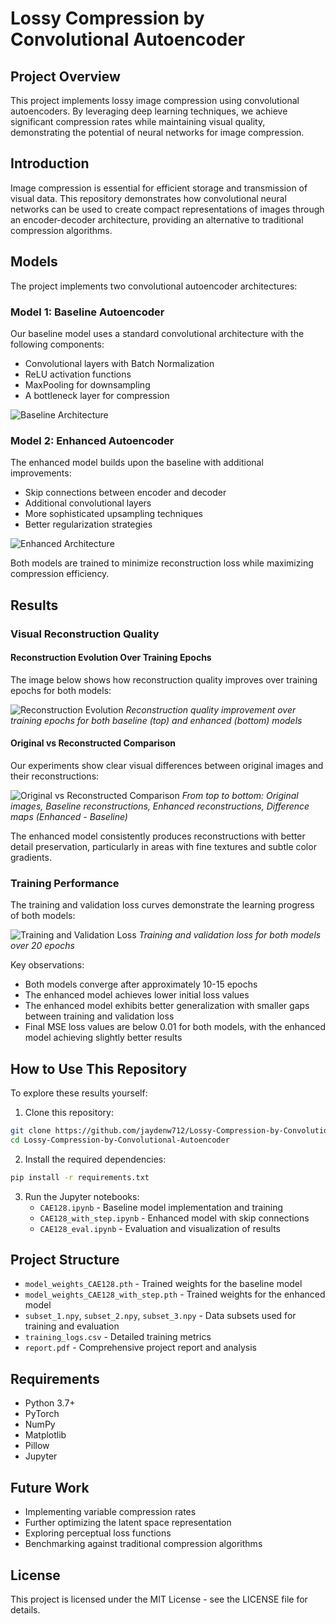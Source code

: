 # Lossy Compression by Convolutional Autoencoder

## Project Overview

This project implements lossy image compression using convolutional autoencoders. By leveraging deep learning techniques, we achieve significant compression rates while maintaining visual quality, demonstrating the potential of neural networks for image compression.

## Introduction

Image compression is essential for efficient storage and transmission of visual data. This repository demonstrates how convolutional neural networks can be used to create compact representations of images through an encoder-decoder architecture, providing an alternative to traditional compression algorithms.

## Models

The project implements two convolutional autoencoder architectures:

### Model 1: Baseline Autoencoder

Our baseline model uses a standard convolutional architecture with the following components:

- Convolutional layers with Batch Normalization
- ReLU activation functions
- MaxPooling for downsampling
- A bottleneck layer for compression

![Baseline Architecture](model1.jpg)

### Model 2: Enhanced Autoencoder

The enhanced model builds upon the baseline with additional improvements:

- Skip connections between encoder and decoder
- Additional convolutional layers
- More sophisticated upsampling techniques
- Better regularization strategies

![Enhanced Architecture](model2.jpg)

Both models are trained to minimize reconstruction loss while maximizing compression efficiency.

## Results

### Visual Reconstruction Quality

#### Reconstruction Evolution Over Training Epochs

The image below shows how reconstruction quality improves over training epochs for both models:

![Reconstruction Evolution](recon_over_epochs.png)
_Reconstruction quality improvement over training epochs for both baseline (top) and enhanced (bottom) models_

#### Original vs Reconstructed Comparison

Our experiments show clear visual differences between original images and their reconstructions:

![Original vs Reconstructed Comparison](orig_recon_diff.png)
_From top to bottom: Original images, Baseline reconstructions, Enhanced reconstructions, Difference maps (Enhanced - Baseline)_

The enhanced model consistently produces reconstructions with better detail preservation, particularly in areas with fine textures and subtle color gradients.

### Training Performance

The training and validation loss curves demonstrate the learning progress of both models:

![Training and Validation Loss](train_test_loss.png)
_Training and validation loss for both models over 20 epochs_

Key observations:

- Both models converge after approximately 10-15 epochs
- The enhanced model achieves lower initial loss values
- The enhanced model exhibits better generalization with smaller gaps between training and validation loss
- Final MSE loss values are below 0.01 for both models, with the enhanced model achieving slightly better results

## How to Use This Repository

To explore these results yourself:

1. Clone this repository:

```bash
git clone https://github.com/jaydenw712/Lossy-Compression-by-Convolutional-Autoencoder.git
cd Lossy-Compression-by-Convolutional-Autoencoder
```

2. Install the required dependencies:

```bash
pip install -r requirements.txt
```

3. Run the Jupyter notebooks:
   - `CAE128.ipynb` - Baseline model implementation and training
   - `CAE128_with_step.ipynb` - Enhanced model with skip connections
   - `CAE128_eval.ipynb` - Evaluation and visualization of results

## Project Structure

- `model_weights_CAE128.pth` - Trained weights for the baseline model
- `model_weights_CAE128_with_step.pth` - Trained weights for the enhanced model
- `subset_1.npy`, `subset_2.npy`, `subset_3.npy` - Data subsets used for training and evaluation
- `training_logs.csv` - Detailed training metrics
- `report.pdf` - Comprehensive project report and analysis

## Requirements

- Python 3.7+
- PyTorch
- NumPy
- Matplotlib
- Pillow
- Jupyter

## Future Work

- Implementing variable compression rates
- Further optimizing the latent space representation
- Exploring perceptual loss functions
- Benchmarking against traditional compression algorithms

## License

This project is licensed under the MIT License - see the LICENSE file for details.

